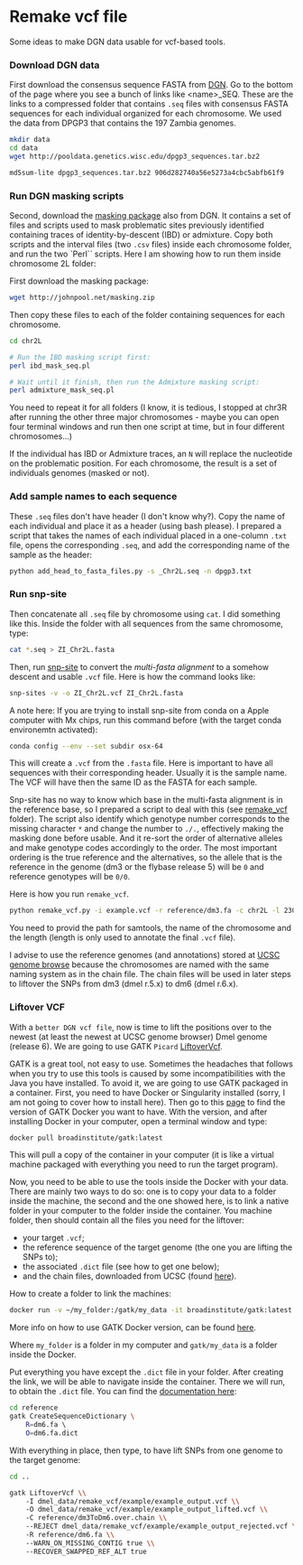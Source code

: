 # Remake vcf file

Some ideas to make DGN data usable for vcf-based tools.

### Download DGN data
First download the consensus sequence FASTA from [DGN](https://www.johnpool.net/genomes.html). Go to the bottom of the page where you see a bunch of links like \<name\>_SEQ. These are the links to a compressed folder that contains `.seq` files with consensus FASTA sequences for each individual organized for each chromosome. We used the data from DPGP3 that contains the 197 Zambia genomes.

```zsh
mkdir data
cd data
wget http://pooldata.genetics.wisc.edu/dpgp3_sequences.tar.bz2

md5sum-lite dpgp3_sequences.tar.bz2 906d282740a56e5273a4cbc5abfb61f9
```

### Run DGN masking scripts
Second, download the [masking package](http://johnpool.net/masking.zip) also from DGN. It contains a set of files and scripts used to mask problematic sites previously identified containing traces of identity-by-descent (IBD) or admixture. Copy both scripts and the interval files (two `.csv` files) inside each chromosome folder, and run the two `Perl`` scripts. Here I am showing how to run them inside chromosome 2L folder:

First download the masking package:
```zsh
wget http://johnpool.net/masking.zip
```

Then copy these files to each of the folder containing sequences for each chromosome.
```zsh
cd chr2L

# Run the IBD masking script first:
perl ibd_mask_seq.pl

# Wait until it finish, then run the Admixture masking script:
perl admixture_mask_seq.pl
```

You need to repeat it for all folders (I know, it is tedious, I stopped at chr3R after running the other three major chromosomes - maybe you can open four terminal windows and run then one script at time, but in four different chromosomes...)

If the individual has IBD or Admixture traces, an `N` will replace the nucleotide on the problematic position. For each chromosome, the result is a set of individuals genomes (masked or not). 

### Add sample names to each sequence
These `.seq` files don't have header (I don't know why?). Copy the name of each individual and place it as a header (using bash please). I prepared a script that takes the names of each individual placed in a one-column `.txt` file, opens the corresponding `.seq`, and add the corresponding name of the sample as the header:

```zsh
python add_head_to_fasta_files.py -s _Chr2L.seq -n dpgp3.txt
```

### Run snp-site
Then concatenate all `.seq` file by chromosome using `cat`. I did something like this. Inside the folder with all sequences from the same chromosome, type:

```zsh
cat *.seq > ZI_Chr2L.fasta
```

Then, run [snp-site](https://sanger-pathogens.github.io/snp-sites/) to convert the *multi-fasta alignment* to a somehow descent and usable `.vcf` file. Here is how the command looks like:

```zsh
snp-sites -v -o ZI_Chr2L.vcf ZI_Chr2L.fasta
```

A note here: If you are trying to install snp-site from conda on a Apple computer with Mx chips, run this command before (with the target conda environemtn activated):
```zsh
conda config --env --set subdir osx-64
```

This will create a `.vcf` from the `.fasta` file. Here is important to have all sequences with their corresponding header. Usually it is the sample name. The VCF will have then the same ID as the FASTA for each sample. 

Snp-site has no way to know which base in the multi-fasta alignment is in the reference base, so I prepared a script to deal with this (see [remake_vcf](https://github.com/vitorpavinato/dmel_data/tree/main/remake_vcf) folder). The script also identify which genotype number corresponds to the missing character `*` and change the number to `./.`, effectively making the masking done before usable. And it re-sort the order of alternative alleles and make genotype codes accordingly to the order. The most important ordering is the true reference and the alternatives, so the allele that is the reference in the genome (dm3 or the flybase release 5) will be `0` and reference genotypes will be `0/0`. 

Here is how you run `remake_vcf`.
```zsh
python remake_vcf.py -i example.vcf -r reference/dm3.fa -c chr2L -l 23011544 -o example_output.vcf -s /usr/local/anaconda3/envs/bioinfo/bin/samtools
```

You need to provid the path for samtools, the name of the chromosome and the length (length is only used to annotate the final `.vcf` file).

I advise to use the reference genomes (and annotations) stored at [UCSC genome browse](https://genome.ucsc.edu/cgi-bin/hgGateway) because the chromosomes are named with the same naming system as in the chain file. The chain files will be used in later steps to liftover the SNPs from dm3 (dmel r.5.x) to dm6 (dmel r.6.x).

### Liftover VCF
With a `better DGN vcf file`, now is time to lift the positions over to the newest (at least the newest at UCSC genome browser) Dmel genome (release 6). We are going to use GATK `Picard` [LiftoverVcf](https://gatk.broadinstitute.org/hc/en-us/articles/360037060932-LiftoverVcf-Picard). 

GATK is a great tool, not easy to use. Sometimes the headaches that follows when you try to use this tools is caused by some incompatibilities with the Java you have installed. To avoid it, we are going to use GATK packaged in a container. First, you need to have Docker or Singularity installed (sorry, I am not going to cover how to install here). Then go to this [page](https://hub.docker.com/r/broadinstitute/gatk/tags/) to find the version of GATK Docker you want to have. With the version, and after installing Docker in your computer, open a terminal window and type:

```zsh
docker pull broadinstitute/gatk:latest
```
This will pull a copy of the container in your computer (it is like a virtual machine packaged with everything you need to run the target program).

Now, you need to be able to use the tools inside the Docker with your data. There are mainly two ways to do so: one is to copy your data to a folder inside the machine, the second and the one showed here, is to link a native folder in your computer to the folder inside the container. You machine folder, then should contain all the files you need for the liftover:
- your target `.vcf`;
- the reference sequence of the target genome (the one you are lifting the SNPs to);
- the associated `.dict` file (see how to get one below);
- and the chain files, downloaded from UCSC (found [here](https://hgdownload.soe.ucsc.edu/goldenPath/dm3/liftOver/)).

How to create a folder to link the machines:
```zsh
docker run -v ~/my_folder:/gatk/my_data -it broadinstitute/gatk:latest
```

More info on how to use GATK Docker version, can be found [here](https://gatk.broadinstitute.org/hc/en-us/articles/360035889991--How-to-Run-GATK-in-a-Docker-container).

Where `my_folder` is a folder in my computer and `gatk/my_data` is a folder inside the Docker.

Put everything you have except the `.dict` file in your folder. After creating the link, we will be able to navigate inside the container. There we will run, to obtain the `.dict` file. You can find the [documentation here](https://gatk.broadinstitute.org/hc/en-us/articles/360037422891-CreateSequenceDictionary-Picard-):

```bash
cd reference
gatk CreateSequenceDictionary \ 
    R=dm6.fa \ 
    O=dm6.fa.dict
```

With everything in place, then type, to have lift SNPs from one genome to the target genome:
```bash
cd ..

gatk LiftoverVcf \\ 
    -I dmel_data/remake_vcf/example/example_output.vcf \\ 
    -O dmel_data/remake_vcf/example/example_output_lifted.vcf \\ 
    -C reference/dm3ToDm6.over.chain \\ 
    --REJECT dmel_data/remake_vcf/example/example_output_rejected.vcf \\ 
    -R reference/dm6.fa \\ 
    --WARN_ON_MISSING_CONTIG true \\ 
    --RECOVER_SWAPPED_REF_ALT true

```
